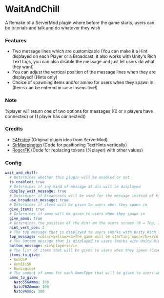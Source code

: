 # WaitAndChill
A Remake of a ServerMod plugin where before the game starts, users can be tutorials and talk and do whatever they wish

### Features
- Two message lines which are customizable (You can make it a Hint displayed on each Player or a Broadcast, it also works with Unity's Rich Text tags, you can also disable the message and just let users do what they want)
- You can adjust the vertical position of the message lines when they are displayed! (Hints only)
- Choice of spawning items and/or ammo for users when they spawn in (Items can be entered in case insensitive!)

### Note
%player will return one of two options for messages ((0 or x players have connected) or (1 player has connected))

### Credits
- [F4Fridey](https://github.com/F4Fridey) (Original plugin idea from ServerMod)
- [SirMeepington](https://github.com/sirmeepington) (Code for positioning TextHints vertically)
- [RogerFK](https://github.com/RogerFK) (Code for replacing tokens (%player) with other values)

### Config
```yaml
wait_and_chill:
  # Determines whether this plugin will be enabled or not
  is_enabled: true
  # Determines if any kind of message at all will be displayed
  display_wait_message: true
  # Determines if Broadcasts will be used for the message instead of Hints (WARNING: It can mess with any other broadcasts that are being done by other plugins)
  use_broadcast_message: true
  # Determines if items will be given to users when they spawn in
  give_items: true
  # Determines if ammo will be given to users when they spawn in
  give_ammo: true
  # Determines the position of the Hint on the users screen (0 = Top, 32 = Close to Middle, Default 2)
  hint_vert_pos: 2
  # The top message that is displayed to users (Works with Unity Rich Text tags)
  top_message: <color=yellow><b>The game will be starting soon</b></color>
  # The bottom message that is displayed to users (Works with Unity Rich Text tags)
  bottom_message: <i>%players</i>
  # The list of items that will be given to users when they spawn (Case insensitive, use ItemType names)
  items_to_give:
  - GunUSP
  - GunE11SR
  - GunLogicer
  # The amount of ammo for each AmmoType that will be given to users when they spawn (Default 100)
  ammo_to_give:
    Nato556Ammo: 100
    Nato762Ammo: 100
    Nato9Ammo: 100
```
